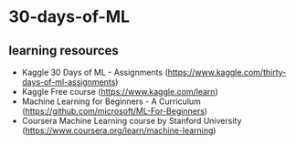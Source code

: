 # 30-days-of-ML

## learning resources

- Kaggle 30 Days of ML - Assignments (<https://www.kaggle.com/thirty-days-of-ml-assignments>)
- Kaggle Free course (<https://www.kaggle.com/learn>)
- Machine Learning for Beginners - A Curriculum (<https://github.com/microsoft/ML-For-Beginners>)
- Coursera Machine Learning course by Stanford University (<https://www.coursera.org/learn/machine-learning>)
